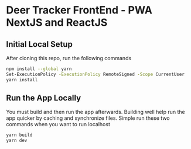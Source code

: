 # Deer Tracker FrontEnd - PWA NextJS and ReactJS 

## Initial Local Setup

After cloning this repo, run the following commands

```bash
npm install --global yarn
Set-ExecutionPolicy -ExecutionPolicy RemoteSigned -Scope CurrentUser
yarn install
```

## Run the App Locally

You must build and then run the app afterwards. Building well help run the app quicker by caching and synchronize files. Simple run these two commands when you want to run localhost
```bash
yarn build
yarn dev
```